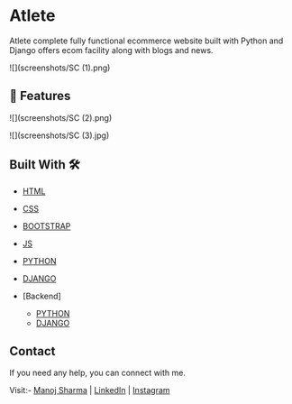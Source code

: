 # Atlete
Atlete complete fully functional ecommerce website built with Python and Django offers ecom facility along with blogs and news.

![](screenshots/SC (1).png)

## 📸 Features

![](screenshots/SC (2).png)

![](screenshots/SC (3).jpg)

## Built With 🛠
- [HTML](https://www.w3schools.com/html/)
- [CSS](https://www.w3schools.com/css/)
- [BOOTSTRAP](https://www.w3schools.com/bootstrap/)
- [JS](https://www.w3schools.com/js/)
- [PYTHON](https://www.python.org/)
- [DJANGO](https://www.djangoproject.com/) 
  
- [Backend]
  - [PYTHON](https://www.python.org/)
  - [DJANGO](https://www.djangoproject.com/)
  
## Contact
If you need any help, you can connect with me.

Visit:- [Manoj Sharma](https://devmansh.github.io) | [LinkedIn](https://linkedin.com/in/devmansh) | [Instagram](https://www.instagram.com/themohitsharma.in/)
